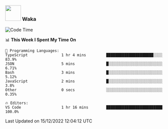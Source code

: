 ### <img src="https://media.giphy.com/media/VgCDAzcKvsR6OM0uWg/giphy.gif" width="50"> Waka

  <!--START_SECTION:waka-->
![Code Time](http://img.shields.io/badge/Code%20Time-1%2C137%20hrs%2031%20mins-blue)

📊 **This Week I Spent My Time On** 

```text
💬 Programming Languages: 
TypeScript               1 hr 4 mins         █████████████████████░░░░   83.9% 
JSON                     5 mins              █░░░░░░░░░░░░░░░░░░░░░░░░   6.71% 
Bash                     3 mins              █░░░░░░░░░░░░░░░░░░░░░░░░   5.12% 
JavaScript               2 mins              █░░░░░░░░░░░░░░░░░░░░░░░░   3.8% 
Other                    0 secs              ░░░░░░░░░░░░░░░░░░░░░░░░░   0.35%

🔥 Editors: 
VS Code                  1 hr 16 mins        █████████████████████████   100.0%

```


 Last Updated on 15/12/2022 12:04:12 UTC
<!--END_SECTION:waka-->

